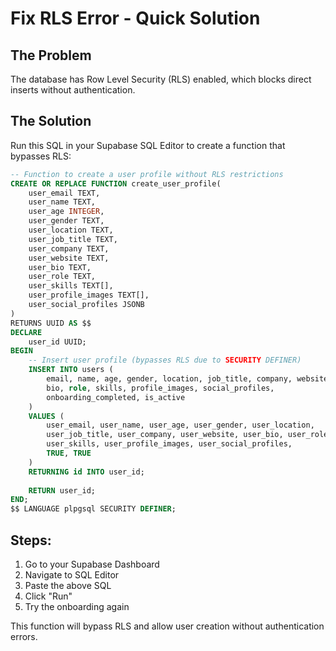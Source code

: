 # Fix RLS Error - Quick Solution

## The Problem
The database has Row Level Security (RLS) enabled, which blocks direct inserts without authentication.

## The Solution
Run this SQL in your Supabase SQL Editor to create a function that bypasses RLS:

```sql
-- Function to create a user profile without RLS restrictions
CREATE OR REPLACE FUNCTION create_user_profile(
    user_email TEXT,
    user_name TEXT,
    user_age INTEGER,
    user_gender TEXT,
    user_location TEXT,
    user_job_title TEXT,
    user_company TEXT,
    user_website TEXT,
    user_bio TEXT,
    user_role TEXT,
    user_skills TEXT[],
    user_profile_images TEXT[],
    user_social_profiles JSONB
)
RETURNS UUID AS $$
DECLARE
    user_id UUID;
BEGIN
    -- Insert user profile (bypasses RLS due to SECURITY DEFINER)
    INSERT INTO users (
        email, name, age, gender, location, job_title, company, website, 
        bio, role, skills, profile_images, social_profiles, 
        onboarding_completed, is_active
    )
    VALUES (
        user_email, user_name, user_age, user_gender, user_location, 
        user_job_title, user_company, user_website, user_bio, user_role, 
        user_skills, user_profile_images, user_social_profiles, 
        TRUE, TRUE
    )
    RETURNING id INTO user_id;
    
    RETURN user_id;
END;
$$ LANGUAGE plpgsql SECURITY DEFINER;
```

## Steps:
1. Go to your Supabase Dashboard
2. Navigate to SQL Editor
3. Paste the above SQL
4. Click "Run"
5. Try the onboarding again

This function will bypass RLS and allow user creation without authentication errors.
